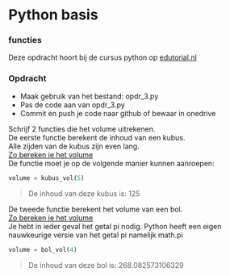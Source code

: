 # Python basis

### functies
Deze opdracht hoort bij de cursus python op [edutorial.nl](https://www.edutorial.nl/course/python)

### Opdracht

* Maak gebruik van het bestand: opdr_3.py
* Pas de code aan van opdr_3.py
* Commit en push je code naar github of bewaar in onedrive


Schrijf 2 functies die het volume uitrekenen.  
De eerste functie berekent de inhoud van een kubus.  
Alle zijden van de kubus zijn even lang.  
[Zo bereken je het volume](https://nl.wikibooks.org/wiki/Wiskunde/Volume)  
De functie moet je op de volgende manier kunnen aanroepen:  
```python
volume = kubus_vol(5)
```

> De inhoud van deze kubus is: 125

De tweede functie berekent het volume van een bol.  
[Zo bereken je het volume](https://nl.wikibooks.org/wiki/Wiskunde/Volume)  
Je hebt in ieder geval het getal pi nodig. 
Python heeft een eigen nauwkeurige versie van het getal pi namelijk math.pi

```python
volume = bol_vol(4)
```
> De inhoud van deze bol is: 268.082573106329 
